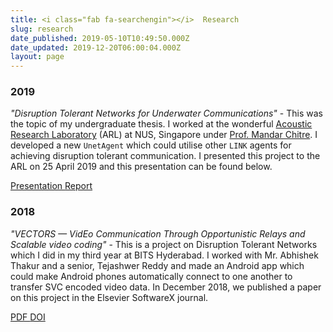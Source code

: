 ```yaml
---
title: <i class="fab fa-searchengin"></i>  Research
slug: research
date_published: 2019-05-10T10:49:50.000Z
date_updated: 2019-12-20T06:00:04.000Z
layout: page
---
```


### 2019

*"Disruption Tolerant Networks for Underwater Communications"* - This was the topic of my undergraduate thesis. I worked at the wonderful [Acoustic Research Laboratory](https://arl.nus.edu.sg/twiki6/bin/view/ARL/WebHome) (ARL) at NUS, Singapore under [Prof. Mandar Chitre](http://www.chitre.net/). I developed a new `UnetAgent` which could utilise other `LINK` agents for achieving disruption tolerant communication. I presented this project to the ARL on 25 April 2019 and this presentation can be found below.

<i class="far fa-file-pdf"></i>[  Presentation  ](/static/ug-thesis-presentation.pdf)
<i class="far fa-file-pdf"></i>[  Report  ](/static/ug-thesis.pdf)

### 2018

*"VECTORS — VidEo Communication Through Opportunistic Relays and Scalable video coding"* - This is a project on Disruption Tolerant Networks which I did in my third year at BITS Hyderabad. I worked with Mr. Abhishek Thakur and a senior, Tejashwer Reddy and made an Android app which could make Android phones automatically connect to one another to transfer SVC encoded video data. In December 2018, we published a paper on this project in the Elsevier SoftwareX journal.

<i class="far fa-file-pdf"></i>[  PDF  ](/static/Vectors.pdf)
<i class="fas fa-scroll"></i>[  DOI  ](https://doi.org/10.1016/j.softx.2018.12.006)
